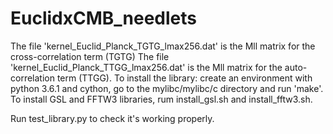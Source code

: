 # EuclidxCMB_needlets

The file 'kernel_Euclid_Planck_TGTG_lmax256.dat' is the Mll matrix for the cross-correlation term (TGTG)
The file 'kernel_Euclid_Planck_TTGG_lmax256.dat' is the Mll matrix for the auto-correlation term (TTGG).
To install the library: create an environment with python 3.6.1 and cython, go to the mylibc/mylibc/c directory and run 'make'.
To install GSL and FFTW3 libraries, rum install_gsl.sh and install_fftw3.sh.

Run test_library.py to check it's working properly.
